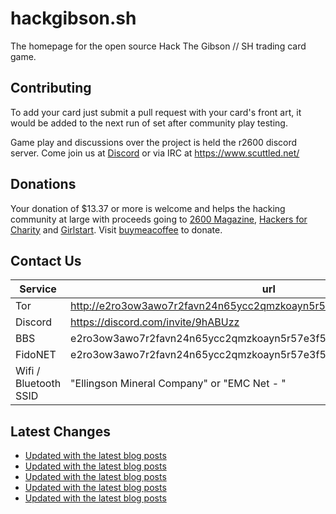 # hackgibson.sh
The homepage for the open source Hack The Gibson // SH trading card game.


## Contributing

To add your card just submit a pull request with your card's front art, it would be added to the next run of set after community play testing.

Game play and discussions over the project is held the r2600 discord server. Come join us at [Discord](https://discord.com/invite/9hABUzz) or via IRC at https://www.scuttled.net/


## Donations

Your donation of $13.37 or more is welcome and helps the hacking community at large with proceeds going to [2600 Magazine](https://2600.com/), [Hackers for Charity](https://hackersforcharity.org) and [Girlstart](https://girlstart.org).  Visit [buymeacoffee](https://www.buymeacoffee.com/hackgibson.sh) to donate.


## Contact Us

Service | url
-|-
Tor | http://e2ro3ow3awo7r2favn24n65ycc2qmzkoayn5r57e3f56nvjwdcgg32ad.onion
Discord | https://discord.com/invite/9hABUzz
BBS | e2ro3ow3awo7r2favn24n65ycc2qmzkoayn5r57e3f56nvjwdcgg32ad.onion:23
FidoNET | e2ro3ow3awo7r2favn24n65ycc2qmzkoayn5r57e3f56nvjwdcgg32ad.onion:24554
Wifi / Bluetooth SSID | "Ellingson Mineral Company" or "EMC Net - <fidonet address>"

## Latest Changes
<!-- BLOG-POST-LIST:START -->
- [Updated with the latest blog posts](https://github.com/DFW2600/hackgibson.sh/commit/eb55fe5f7c17b251b0efbb0f98da9a9cac5b075a)
- [Updated with the latest blog posts](https://github.com/DFW2600/hackgibson.sh/commit/c26ead4453c140ce0b4e76ffbf36cb1031652f95)
- [Updated with the latest blog posts](https://github.com/DFW2600/hackgibson.sh/commit/ff8e3aff0b7180218ef9f3c5dd93cc06eb0038f7)
- [Updated with the latest blog posts](https://github.com/DFW2600/hackgibson.sh/commit/6ca023253fe51ee0b6b102edc31eb55664b0f6dd)
- [Updated with the latest blog posts](https://github.com/DFW2600/hackgibson.sh/commit/69ac6cfdc9889066c6b7a3cdc76f7302c698bb3e)
<!-- BLOG-POST-LIST:END -->
